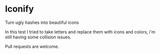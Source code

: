 # Iconify
Turn ugly hashes into beautiful icons

In this test I tried to take letters and replace them with icons and colors, i'm still having some collision issues. 

Pull requests are welcome.
